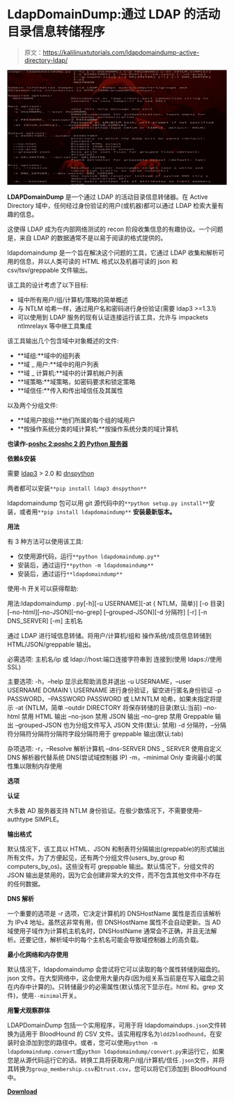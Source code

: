 # LdapDomainDump:通过 LDAP 的活动目录信息转储程序

> 原文：<https://kalilinuxtutorials.com/ldapdomaindump-active-directory-ldap/>

[![LdapDomainDump : Active Directory Information Dumper via LDAP](img//28ae4ee23aba1ae08a44425d5a1dbbed.png "LdapDomainDump : Active Directory Information Dumper via LDAP")](https://1.bp.blogspot.com/-GPzXf1GKLZI/XWNRajfh8KI/AAAAAAAACJ4/T3FAFqS8kzU2lj9W4FkNF6LrYl7ytZEZACLcBGAs/s1600/ldapdomaindump%2B%25281%2529.png)

**LDAPDomainDump** 是一个通过 LDAP 的活动目录信息转储器。在 Active Directory 域中，任何经过身份验证的用户(或机器)都可以通过 LDAP 检索大量有趣的信息。

这使得 LDAP 成为在内部网络测试的 recon 阶段收集信息的有趣协议。一个问题是，来自 LDAP 的数据通常不是以易于阅读的格式提供的。

ldapdomaindump 是一个旨在解决这个问题的工具，它通过 LDAP 收集和解析可用的信息，并以人类可读的 HTML 格式以及机器可读的 json 和 csv/tsv/greppable 文件输出。

该工具的设计考虑了以下目标:

*   域中所有用户/组/计算机/策略的简单概述
*   与 NTLM 哈希一样，通过用户名和密码进行身份验证(需要 ldap3 >=1.3.1)
*   可以使用到 LDAP 服务的现有认证连接运行该工具，允许与 impackets ntlmrelayx 等中继工具集成

该工具输出几个包含域中对象概述的文件:

*   **域组:**域中的组列表
*   **域 _ 用户:**域中的用户列表
*   **域 _ 计算机:**域中的计算机帐户列表
*   **域策略:**域策略，如密码要求和锁定策略
*   **域信任:**传入和传出域信任及其属性

以及两个分组文件:

*   **域用户按组:**他们所属的每个组的域用户
*   **按操作系统分类的域计算机:**按操作系统分类的域计算机

**也读作-[poshc 2:poshc 2 的 Python 服务器](https://kalilinuxtutorials.com/poshc2-python-server/)**

**依赖&安装**

需要 [ldap3](https://github.com/cannatag/ldap3) > 2.0 和 [dnspython](https://github.com/rthalley/dnspython)

两者都可以安装`**pip install ldap3 dnspython**`

ldapdomaindump 包可以用 git 源代码中的`**python setup.py install**`安装，或者用`**pip install ldapdomaindump**` **安装最新版本。**

**用法**

有 3 种方法可以使用该工具:

*   仅使用源代码，运行`**python ldapdomaindump.py**`
*   安装后，通过运行`**python -m ldapdomaindump**`
*   安装后，通过运行`**ldapdomaindump**`

使用-h 开关可以获得帮助:

用法:ldapdomaindump . py[-h][-u USERNAME][-at { NTLM，简单}]
[-o 目录][–no-html][–no-JSON][–no-grep]
[–grouped-JSON][-d 分隔符] [-r] [-n DNS_SERVER]
[-m]
主机名

通过 LDAP 进行域信息转储。将用户/计算机/组和
操作系统/成员信息转储到 HTML/JSON/greppable 输出。

必需选项:
主机名/ip 或 ldap://host:端口连接字符串到
连接到(使用 ldaps://使用 SSL)

主要选项:
-h，–help 显示此帮助消息并退出
-u USERNAME，–user USERNAME DOMAIN \ USERNAME 进行身份验证，留空进行匿名身份验证
-p PASSWORD，–PASSWORD PASSWORD 或 LM:NTLM 哈希，如果未指定将提示
-at {NTLM，简单 –outdir DIRECTORY 将保存转储的目录(默认:当前)
–no-html 禁用 HTML 输出
–no-json 禁用 JSON 输出
–no-grep 禁用 Greppable 输出
–grouped-JSON 也为分组文件写入 JSON 文件(默认:
禁用)
-d 分隔符，–分隔符分隔符分隔符分隔符字段分隔符用于 greppable 输出(默认:tab)

杂项选项:
-r，–Resolve 解析计算机 –dns-SERVER DNS _ SERVER 使用自定义 DNS 解析器代替系统 DNS(尝试域控制器 IP)
-m，–minimal Only 查询最小的属性集以限制内存使用

**选项**

**认证**

大多数 AD 服务器支持 NTLM 身份验证。在极少数情况下，不需要使用–authtype SIMPLE。

**输出格式**

默认情况下，该工具以 HTML、JSON 和制表符分隔输出(greppable)的形式输出所有文件。为了方便起见，还有两个分组文件(users_by_group 和 computers_by_os)。这些没有可 greppable 输出。默认情况下，分组文件的 JSON 输出是禁用的，因为它会创建非常大的文件，而不包含其他文件中不存在的任何数据。

**DNS 解析**

一个重要的选项是 *-r* 选项，它决定计算机的 DNSHostName 属性是否应该解析为 IPv4 地址。虽然这非常有用，但 DNSHostName 属性不会自动更新。当 AD 域使用子域作为计算机主机名时，DNSHostName 通常会不正确，并且无法解析。还要记住，解析域中的每个主机名可能会导致域控制器上的高负载。

**最小化网络和内存使用**

默认情况下，ldapdomaindump 会尝试将它可以读取的每个属性转储到磁盘的。json 文件。在大型网络中，这会使用大量内存(因为组关系当前是在写入磁盘之前在内存中计算的)。只转储最少的必需属性(默认情况下显示在。html 和。grep 文件)，使用`--minimal`开关。

**用警犬观察群体**

LDAPDomainDump 包括一个实用程序，可用于将 ldapdomaindups`.json`文件转换为适用于 BloodHound 的 CSV 文件。该实用程序名为`ldd2bloodhound`，在安装时会添加到您的路径中。或者，您可以使用`python -m ldapdomaindump.convert`或`python ldapdomaindump/convert.py`来运行它，如果您是从源代码运行它的话。转换工具将获取用户/组/计算机/信任`.json`文件，并将其转换为`group_membership.csv`和`trust.csv`，您可以将它们添加到 BloodHound 中。

[**Download**](https://github.com/dirkjanm/ldapdomaindump)